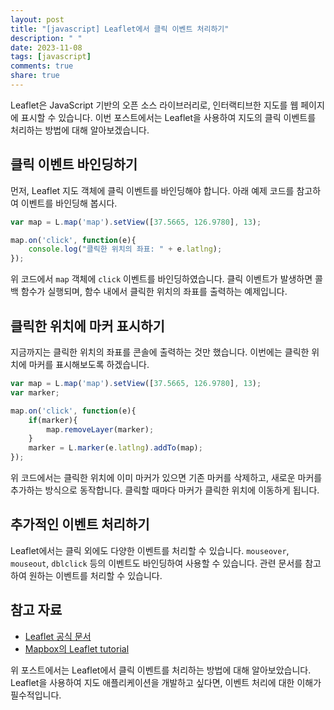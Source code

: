 ```yaml
---
layout: post
title: "[javascript] Leaflet에서 클릭 이벤트 처리하기"
description: " "
date: 2023-11-08
tags: [javascript]
comments: true
share: true
---
```


Leaflet은 JavaScript 기반의 오픈 소스 라이브러리로, 인터랙티브한 지도를 웹 페이지에 표시할 수 있습니다. 이번 포스트에서는 Leaflet을 사용하여 지도의 클릭 이벤트를 처리하는 방법에 대해 알아보겠습니다.

## 클릭 이벤트 바인딩하기

먼저, Leaflet 지도 객체에 클릭 이벤트를 바인딩해야 합니다. 아래 예제 코드를 참고하여 이벤트를 바인딩해 봅시다.

```javascript
var map = L.map('map').setView([37.5665, 126.9780], 13);

map.on('click', function(e){
    console.log("클릭한 위치의 좌표: " + e.latlng);
});
```

위 코드에서 `map` 객체에 `click` 이벤트를 바인딩하였습니다. 클릭 이벤트가 발생하면 콜백 함수가 실행되며, 함수 내에서 클릭한 위치의 좌표를 출력하는 예제입니다.

## 클릭한 위치에 마커 표시하기

지금까지는 클릭한 위치의 좌표를 콘솔에 출력하는 것만 했습니다. 이번에는 클릭한 위치에 마커를 표시해보도록 하겠습니다.

```javascript
var map = L.map('map').setView([37.5665, 126.9780], 13);
var marker;

map.on('click', function(e){
    if(marker){
        map.removeLayer(marker);
    }
    marker = L.marker(e.latlng).addTo(map);
});
```

위 코드에서는 클릭한 위치에 이미 마커가 있으면 기존 마커를 삭제하고, 새로운 마커를 추가하는 방식으로 동작합니다. 클릭할 때마다 마커가 클릭한 위치에 이동하게 됩니다.

## 추가적인 이벤트 처리하기

Leaflet에서는 클릭 외에도 다양한 이벤트를 처리할 수 있습니다. `mouseover`, `mouseout`, `dblclick` 등의 이벤트도 바인딩하여 사용할 수 있습니다. 관련 문서를 참고하여 원하는 이벤트를 처리할 수 있습니다.

## 참고 자료

- [Leaflet 공식 문서](https://leafletjs.com/reference.html)
- [Mapbox의 Leaflet tutorial](https://docs.mapbox.com/help/tutorials/)

위 포스트에서는 Leaflet에서 클릭 이벤트를 처리하는 방법에 대해 알아보았습니다. Leaflet을 사용하여 지도 애플리케이션을 개발하고 싶다면, 이벤트 처리에 대한 이해가 필수적입니다.